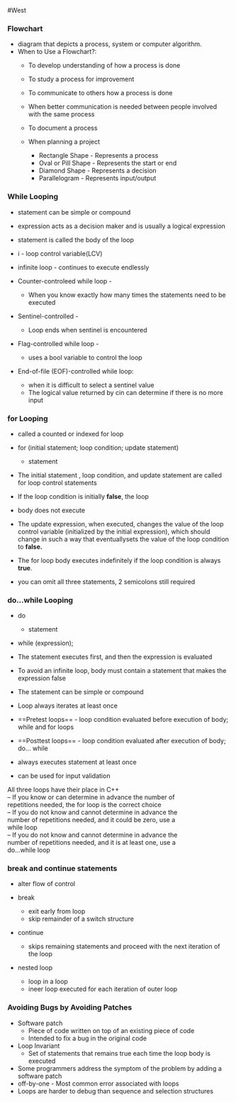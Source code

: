 #West 
### Flowchart
- diagram that depicts a process, system or computer algorithm.
- When to Use a Flowchart?:
	-   To develop understanding of how a process is done  
	-  To study a process for improvement  
	-  To communicate to others how a process is done  
	-  When better communication is needed between people involved with the same process  
	-  To document a process  
	-  When planning a project  
	
		- Rectangle Shape - Represents a process
		- Oval or Pill Shape - Represents the start or end
		- Diamond Shape - Represents a decision
		- Parallelogram - Represents input/output

### While Looping

- statement can be simple or compound  

- expression acts as a decision maker and is usually a logical expression  
- statement is called the body of the loop

- i - loop control variable(LCV)

- infinite loop - continues to execute endlessly

- Counter-controleed while loop - 
	- When you know exactly how many times the statements need to be executed

- Sentinel-controlled - 
	- Loop ends when sentinel is encountered

- Flag-controlled while loop - 
	- uses a bool variable to control the loop  

- End-of-file (EOF)-controlled while loop: 
	- when it is  difficult to select a sentinel value 
	- The logical value returned by cin can determine if there is no more input
	

### for Looping
- called a counted or indexed for loop

- for (initial statement; loop condition; update statement)
	- statement

- The initial statement , loop condition, and update statement are called for loop control statements

- If the loop condition is initially **false**, the loop  
- body does not execute

- The update expression, when executed, changes the value of the loop control variable (initialized by the initial expression), which should change in such a way that eventuallysets the value of the loop condition to **false.**  
- The for loop body executes indefinitely if the loop condition is always **true**.

- you can omit all three statements, 2 semicolons still required


### do...while Looping
- do
	- statement
- while (expression);
- The statement executes first, and then the expression is evaluated
- To avoid an infinite loop, body must contain a statement that makes the expression false
- The statement can be simple or compound  
- Loop always iterates at least once

- ==Pretest loops== - loop condition evaluated before execution of body; while and for loops
- ==Posttest loops== - loop condition evaluated after execution of body; do... while
- always executes statement at least once

- can be used for input validation

All three loops have their place in C++  
– If you know or can determine in advance the number of  
repetitions needed, the for loop is the correct choice  
– If you do not know and cannot determine in advance the  
number of repetitions needed, and it could be zero, use a  
while loop  
– If you do not know and cannot determine in advance the  
number of repetitions needed, and it is at least one, use a  
do...while loop  


### break and continue statements

- alter flow of control
- break
	- exit early from loop
	- skip remainder of a switch structure

- continue
	- skips remaining statements and proceed with the next iteration of the loop

- nested loop
	- loop in a loop
	- ineer loop executed for each iteration of outer loop

### Avoiding Bugs by Avoiding Patches
- Software patch 
	- Piece of code written on top of an existing piece of code  
	- Intended to fix a bug in the original code 
- Loop Invariant
	- Set of statements that remains true each time the loop body is executed
- Some programmers address the symptom of the  problem by adding a software patch
- off-by-one - Most common error associated with loops
- Loops are harder to debug than sequence and selection structures